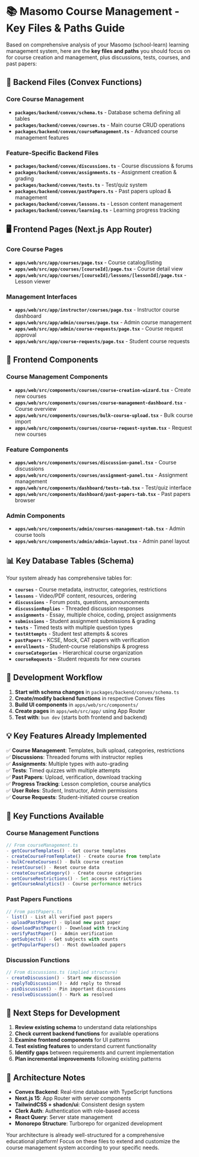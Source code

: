 # 📚 Masomo Course Management - Key Files & Paths Guide

Based on comprehensive analysis of your Masomo (school-learn) learning management system, here are the **key files and paths** you should focus on for course creation and management, plus discussions, tests, courses, and past papers:

## 🎯 **Backend Files (Convex Functions)**

### Core Course Management
- **`packages/backend/convex/schema.ts`** - Database schema defining all tables
- **`packages/backend/convex/courses.ts`** - Main course CRUD operations
- **`packages/backend/convex/courseManagement.ts`** - Advanced course management features

### Feature-Specific Backend Files
- **`packages/backend/convex/discussions.ts`** - Course discussions & forums
- **`packages/backend/convex/assignments.ts`** - Assignment creation & grading  
- **`packages/backend/convex/tests.ts`** - Test/quiz system
- **`packages/backend/convex/pastPapers.ts`** - Past papers upload & management
- **`packages/backend/convex/lessons.ts`** - Lesson content management
- **`packages/backend/convex/learning.ts`** - Learning progress tracking

## 🖥️ **Frontend Pages (Next.js App Router)**

### Core Course Pages
- **`apps/web/src/app/courses/page.tsx`** - Course catalog/listing
- **`apps/web/src/app/courses/[courseId]/page.tsx`** - Course detail view
- **`apps/web/src/app/courses/[courseId]/lessons/[lessonId]/page.tsx`** - Lesson viewer

### Management Interfaces
- **`apps/web/src/app/instructor/courses/page.tsx`** - Instructor course dashboard
- **`apps/web/src/app/admin/courses/page.tsx`** - Admin course management
- **`apps/web/src/app/admin/course-requests/page.tsx`** - Course request approval
- **`apps/web/src/app/course-requests/page.tsx`** - Student course requests

## 🧩 **Frontend Components**

### Course Management Components
- **`apps/web/src/components/courses/course-creation-wizard.tsx`** - Create new courses
- **`apps/web/src/components/courses/course-management-dashboard.tsx`** - Course overview
- **`apps/web/src/components/courses/bulk-course-upload.tsx`** - Bulk course import
- **`apps/web/src/components/courses/course-request-system.tsx`** - Request new courses

### Feature Components
- **`apps/web/src/components/courses/discussion-panel.tsx`** - Course discussions
- **`apps/web/src/components/courses/assignment-panel.tsx`** - Assignment management
- **`apps/web/src/components/dashboard/tests-tab.tsx`** - Test/quiz interface
- **`apps/web/src/components/dashboard/past-papers-tab.tsx`** - Past papers browser

### Admin Components
- **`apps/web/src/components/admin/courses-management-tab.tsx`** - Admin course tools
- **`apps/web/src/components/admin/admin-layout.tsx`** - Admin panel layout

## 📊 **Key Database Tables (Schema)**

Your system already has comprehensive tables for:
- **`courses`** - Course metadata, instructor, categories, restrictions
- **`lessons`** - Video/PDF content, resources, ordering
- **`discussions`** - Forum posts, questions, announcements
- **`discussionReplies`** - Threaded discussion responses
- **`assignments`** - Essay, multiple choice, coding, project assignments
- **`submissions`** - Student assignment submissions & grading
- **`tests`** - Timed tests with multiple question types
- **`testAttempts`** - Student test attempts & scores
- **`pastPapers`** - KCSE, Mock, CAT papers with verification
- **`enrollments`** - Student-course relationships & progress
- **`courseCategories`** - Hierarchical course organization
- **`courseRequests`** - Student requests for new courses

## 🚀 **Development Workflow**

1. **Start with schema changes** in `packages/backend/convex/schema.ts`
2. **Create/modify backend functions** in respective Convex files
3. **Build UI components** in `apps/web/src/components/`
4. **Create pages** in `apps/web/src/app/` using App Router
5. **Test with**: `bun dev` (starts both frontend and backend)

## 💡 **Key Features Already Implemented**

✅ **Course Management**: Templates, bulk upload, categories, restrictions  
✅ **Discussions**: Threaded forums with instructor replies  
✅ **Assignments**: Multiple types with auto-grading  
✅ **Tests**: Timed quizzes with multiple attempts  
✅ **Past Papers**: Upload, verification, download tracking  
✅ **Progress Tracking**: Lesson completion, course analytics  
✅ **User Roles**: Student, Instructor, Admin permissions  
✅ **Course Requests**: Student-initiated course creation  

## 🔧 **Key Functions Available**

### Course Management Functions
```typescript
// From courseManagement.ts
- getCourseTemplates() - Get course templates
- createCourseFromTemplate() - Create course from template
- bulkCreateCourses() - Bulk course creation
- resetCourse() - Reset course data
- createCourseCategory() - Create course categories
- setCourseRestrictions() - Set access restrictions
- getCourseAnalytics() - Course performance metrics
```

### Past Papers Functions
```typescript
// From pastPapers.ts
- list() - List all verified past papers
- uploadPastPaper() - Upload new past paper
- downloadPastPaper() - Download with tracking
- verifyPastPaper() - Admin verification
- getSubjects() - Get subjects with counts
- getPopularPapers() - Most downloaded papers
```

### Discussion Functions
```typescript
// From discussions.ts (implied structure)
- createDiscussion() - Start new discussion
- replyToDiscussion() - Add reply to thread
- pinDiscussion() - Pin important discussions
- resolveDiscussion() - Mark as resolved
```

## 📝 **Next Steps for Development**

1. **Review existing schema** to understand data relationships
2. **Check current backend functions** for available operations
3. **Examine frontend components** for UI patterns
4. **Test existing features** to understand current functionality
5. **Identify gaps** between requirements and current implementation
6. **Plan incremental improvements** following existing patterns

## 🎯 **Architecture Notes**

- **Convex Backend**: Real-time database with TypeScript functions
- **Next.js 15**: App Router with server components
- **TailwindCSS + shadcn/ui**: Consistent design system
- **Clerk Auth**: Authentication with role-based access
- **React Query**: Server state management
- **Monorepo Structure**: Turborepo for organized development

Your architecture is already well-structured for a comprehensive educational platform! Focus on these files to extend and customize the course management system according to your specific needs.
